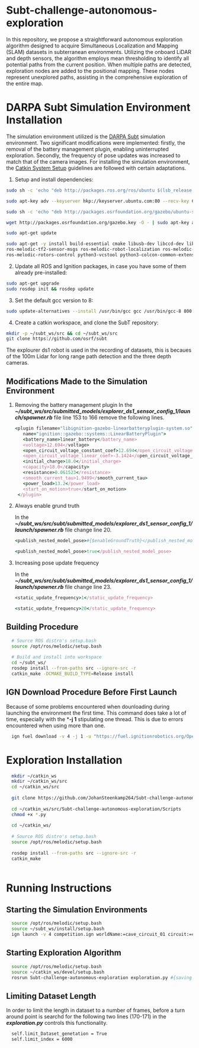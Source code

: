# Subt-challenge-autonomous-exploration
In this repository, we propose a straightforward autonomous exploration algorithm designed to acquire Simultaneous Localization and Mapping (SLAM) datasets in subterranean environments. Utilizing the onboard LiDAR and depth sensors, the algorithm employs mean thresholding to identify all potential paths from the current position. When multiple paths are detected, exploration nodes are added to the positional mapping. These nodes represent unexplored paths, assisting in the comprehensive exploration of the entire map.

# DARPA Subt Simulation Environment Installation
The simulation environment utilized is the [DARPA Subt](https://github.com/osrf/subt) simulation environment. Two significant modifications were implemented: firstly, the removal of the battery management plugin, enabling uninterrupted exploration. Secondly, the frequency of pose updates was increased to match that of the camera images. For installing the simulation environment, the  [Catkin System Setup](https://github.com/osrf/subt/wiki/Catkin%20System%20Setup) guidelines are followed with certain adaptations.
1. Setup and install dependencies:
  ```bash
  sudo sh -c 'echo "deb http://packages.ros.org/ros/ubuntu $(lsb_release -sc) main" > /etc/apt/sources.list.d/ros-latest.list'
  
  sudo apt-key adv --keyserver hkp://keyserver.ubuntu.com:80 --recv-key C1CF6E31E6BADE8868B172B4F42ED6FBAB17C654
  
  sudo sh -c 'echo "deb http://packages.osrfoundation.org/gazebo/ubuntu-stable `lsb_release -cs` main" > /etc/apt/sources.list.d/gazebo-stable.list'
  
  wget http://packages.osrfoundation.org/gazebo.key -O - | sudo apt-key add -
  
  sudo apt-get update
  
  sudo apt-get -y install build-essential cmake libusb-dev libccd-dev libfcl-dev lsb-release pkg-config python ignition-dome ros-melodic-desktop \
  ros-melodic-tf2-sensor-msgs ros-melodic-robot-localization ros-melodic-ros-control ros-melodic-control-toolbox ros-melodic-twist-mux ros-melodic-joy \
  ros-melodic-rotors-control python3-vcstool python3-colcon-common-extensions ros-melodic-ros-ign g++-8 git python-rosdep
  ```
2. Update all ROS and Ignition packages, in case you have some of them already pre-installed:
  ```bash
  sudo apt-get upgrade
  sudo rosdep init && rosdep update
  ```
3. Set the default gcc version to 8:
  ```bash
  sudo update-alternatives --install /usr/bin/gcc gcc /usr/bin/gcc-8 800 --slave /usr/bin/g++ g++ /usr/bin/g++-8 --slave /usr/bin/gcov gcov /usr/bin/gcov-8
  ```
4. Create a catkin workspace, and clone the SubT repository:
```bash
mkdir -p ~/subt_ws/src && cd ~/subt_ws/src
git clone https://github.com/osrf/subt
```
The explourer ds1 robot is used in the recording of datasets, this is becaues of the 100m Lidar for long range path detection and the three depth cameras.

  ## Modifications Made to the Simulation Environment
  1. Removing the battery management plugin
     In the ***~/subt_ws/src/submitted_models/explorer_ds1_sensor_config_1/launch/spawner.rb*** file line 153 to 166 remove the following lines.
     ```rb
     <plugin filename="libignition-gazebo-linearbatteryplugin-system.so"
        name="ignition::gazebo::systems::LinearBatteryPlugin">
        <battery_name>linear_battery</battery_name>
        <voltage>12.694</voltage>
        <open_circuit_voltage_constant_coef>12.694</open_circuit_voltage_constant_coef>
        <open_circuit_voltage_linear_coef>-3.1424</open_circuit_voltage_linear_coef>
        <initial_charge>18.0</initial_charge>
        <capacity>18.0</capacity>
        <resistance>0.061523</resistance>
        <smooth_current_tau>1.9499</smooth_current_tau>
        <power_load>13.2</power_load>
        <start_on_motion>true</start_on_motion>
      </plugin>
     ```
  2. Always enable grund truth
     
     In the ***~/subt_ws/src/subt/submitted_models/explorer_ds1_sensor_config_1/launch/spawner.rb*** file change line 20.
     ```rb
     <publish_nested_model_pose>#{$enableGroundTruth}</publish_nested_model_pose>
     ```
     ```rb
     <publish_nested_model_pose>true</publish_nested_model_pose>
     ```
  3. Increasing pose update frequency
     
     In the ***~/subt_ws/src/subt/submitted_models/explorer_ds1_sensor_config_1/launch/spawner.rb*** file change line 23.
     ```rb
     <static_update_frequency>1</static_update_frequency>
     ```
     ```rb
     <static_update_frequency>20</static_update_frequency>
     ```

  ## Building Procedure
  ```bash
    # Source ROS distro's setup.bash
    source /opt/ros/melodic/setup.bash
    
    # Build and install into workspace
    cd ~/subt_ws/
    rosdep install --from-paths src --ignore-src -r
    catkin_make -DCMAKE_BUILD_TYPE=Release install
  ```

## IGN Download Procedure Before First Launch
  Because of some problems encountered when dounloading during launching the environment the first time. This command does take a lot of time, especially with the ***-j 1** stipulating one thread. This is due to errors encountered when using more than one.
  ```bash
    ign fuel download -v 4 -j 1 -u "https://fuel.ignitionrobotics.org/OpenRobotics/collections/SubT Tech Repo"
  ```
  
# Exploration Installation
  ```bash
    mkdir ~/catkin_ws
    mkdir ~/catkin_ws/src
    cd ~/catkin_ws/src
    
    git clone https://github.com/JohanSteenkamp264/Subt-challenge-autonomous-exploration.git
    
    cd ~/catkin_ws/src/Subt-challenge-autonomous-exploration/Scripts
    chmod +x *.py
    
    cd ~/catkin_ws/
    
    # Source ROS distro's setup.bash
    source /opt/ros/melodic/setup.bash
    
    rosdep install --from-paths src --ignore-src -r
    catkin_make
    
  ```
    
# Running Instructions

  ## Starting the Simulation Environments
  ```bash
    source /opt/ros/melodic/setup.bash
    source ~/subt_ws/install/setup.bash 
    ign launch -v 4 competition.ign worldName:=cave_circuit_01 circuit:=cave enableGroundTruth:=true robotName1:=X1 robotConfig1:=EXPLORER_DS1_SENSOR_CONFIG_1
  ```

  ## Starting Exploration Algorithm
  ```bash
    source /opt/ros/melodic/setup.bash
    source ~/catkin_ws/devel/setup.bash
    rosrun Subt-challenge-autonomous-exploration exploration.py #{saving path} #{maximum velocity}
  ```

  ## Limiting Dataset Length
  In order to limit the length in dataset to a number of frames, before a turn around point is searchd for the following two lines (170-171) in the ***exploration.py*** controls this functionality.
  ```bash
    self.limit_Dataset_genetation = True
    self.limit_index = 6000
  ```
  
